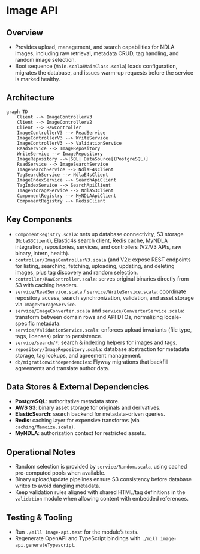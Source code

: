 # Image API

## Overview
- Provides upload, management, and search capabilities for NDLA images, including raw retrieval, metadata CRUD, tag handling, and random image selection.
- Boot sequence (`Main.scala`/`MainClass.scala`) loads configuration, migrates the database, and issues warm-up requests before the service is marked healthy.

## Architecture
```mermaid
graph TD
    Client --> ImageControllerV3
    Client --> ImageControllerV2
    Client --> RawController
    ImageControllerV3 --> ReadService
    ImageControllerV3 --> WriteService
    ImageControllerV3 --> ValidationService
    ReadService --> ImageRepository
    WriteService --> ImageRepository
    ImageRepository -->|SQL| DataSource[(PostgreSQL)]
    ReadService --> ImageSearchService
    ImageSearchService --> NdlaE4sClient
    TagSearchService --> NdlaE4sClient
    ImageIndexService --> SearchApiClient
    TagIndexService --> SearchApiClient
    ImageStorageService --> NdlaS3Client
    ComponentRegistry --> MyNDLAApiClient
    ComponentRegistry --> RedisClient
```

## Key Components
- `ComponentRegistry.scala`: sets up database connectivity, S3 storage (`NdlaS3Client`), Elastic4s search client, Redis cache, MyNDLA integration, repositories, services, and controllers (V2/V3 APIs, raw binary, intern, health).
- `controller/ImageControllerV3.scala` (and V2): expose REST endpoints for listing, searching, fetching, uploading, updating, and deleting images, plus tag discovery and random selection.
- `controller/RawController.scala`: serves original binaries directly from S3 with caching headers.
- `service/ReadService.scala` / `service/WriteService.scala`: coordinate repository access, search synchronization, validation, and asset storage via `ImageStorageService`.
- `service/ImageConverter.scala` and `service/ConverterService.scala`: transform between domain rows and API DTOs, normalizing locale-specific metadata.
- `service/ValidationService.scala`: enforces upload invariants (file type, tags, licenses) prior to persistence.
- `service/search/*`: search & indexing helpers for images and tags.
- `repository/ImageRepository.scala`: database abstraction for metadata storage, tag lookups, and agreement management.
- `db/migrationwithdependencies`: Flyway migrations that backfill agreements and translate author data.

## Data Stores & External Dependencies
- **PostgreSQL**: authoritative metadata store.
- **AWS S3**: binary asset storage for originals and derivatives.
- **ElasticSearch**: search backend for metadata-driven queries.
- **Redis**: caching layer for expensive transforms (via `caching/Memoize.scala`).
- **MyNDLA**: authorization context for restricted assets.

## Operational Notes
- Random selection is provided by `service/Random.scala`, using cached pre-computed pools when available.
- Binary upload/update pipelines ensure S3 consistency before database writes to avoid dangling metadata.
- Keep validation rules aligned with shared HTML/tag definitions in the `validation` module when allowing content with embedded references.

## Testing & Tooling
- Run `./mill image-api.test` for the module’s tests.
- Regenerate OpenAPI and TypeScript bindings with `./mill image-api.generateTypescript`.

